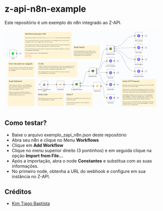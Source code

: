 # z-api-n8n-example

Este repositório é um exemplo do n8n integrado ao Z-API.

![Exemplo n8n Z-API](https://raw.githubusercontent.com/Z-API/z-api-n8n-example/main/imagem.png)

## Como testar?

- Baixe o arquivo exemplo_zapi_n8n.json deste repositório
- Abra seu n8n e clique no Menu **Workflows**
- Clique em **Add Workflow**
- Clique no menu superior direito (3 pontinhos) e em seguida clique na opção **Import from File...**
- Após a importação, abra o node **Constantes** e substitua com as suas informações.
- No primeiro node, obtenha a URL do webhook e configure em sua instância no Z-API.

## Créditos

- [Kim Tiago Baptista](https://github.com/kimtiago)
